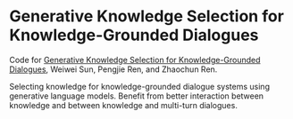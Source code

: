 # Generative Knowledge Selection for Knowledge-Grounded Dialogues

Code for [Generative Knowledge Selection for Knowledge-Grounded Dialogues](https://arxiv.org/abs/2304.04836), Weiwei Sun, Pengjie Ren, and Zhaochun Ren.

Selecting knowledge for knowledge-grounded dialogue systems using generative language models. Benefit from better interaction between knowledge and between knowledge and multi-turn dialogues.
